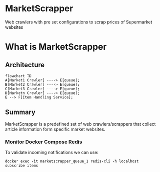 # MarketScrapper
Web crawlers with pre set configurations to scrap prices of Supermarket websites

# What is MarketScrapper
## Architecture
```mermaid
flowchart TD
A[Market1 Crawler] ----> E[queue];
B[Market2 Crawler] ----> E[queue];
C[Market3 Crawler] ----> E[queue];
D[Marketn Crawler] ----> E[queue];
E --> F[Item Handling Service];
```
## Summary
MarketScrapper is a predefined set of web crawlers/scrappers that collect article information form specific market websites.

### Monitor Docker Compose Redis
To validate incoming notifications we can use:
```shell
docker exec -it marketscrapper_queue_1 redis-cli -h localhost subscribe items
```